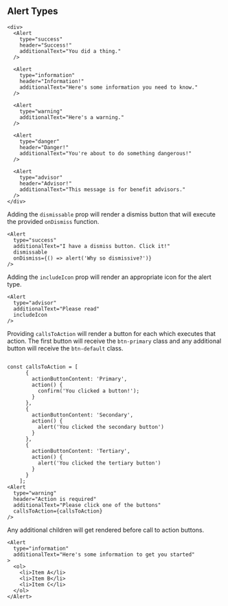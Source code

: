 ## Alert Types

```
<div>
  <Alert
    type="success"
    header="Success!"
    additionalText="You did a thing."
  />

  <Alert
    type="information"
    header="Information!"
    additionalText="Here's some information you need to know."
  />

  <Alert
    type="warning"
    additionalText="Here's a warning."
  />

  <Alert
    type="danger"
    header="Danger!"
    additionalText="You're about to do something dangerous!"
  />

  <Alert
    type="advisor"
    header="Advisor!"
    additionalText="This message is for benefit advisors."
  />
</div>
```

Adding the ``dismissable`` prop will render a dismiss button that will execute the provided ``onDismiss`` function.
```
<Alert
  type="success"
  additionalText="I have a dismiss button. Click it!"
  dismissable
  onDismiss={() => alert('Why so dismissive?')}
/>
```

Adding the ``includeIcon`` prop will render an appropriate icon for the alert type.
```
<Alert
  type="advisor"
  additionalText="Please read"
  includeIcon
/>
```

Providing ``callsToAction`` will render a button for each which executes that action. The first button will receive the ``btn-primary`` class and any additional button will receive the ``btn-default`` class.
```

const callsToAction = [
      {
        actionButtonContent: 'Primary',
        action() {
          confirm('You clicked a button!');
        }
      },
      {
        actionButtonContent: 'Secondary',
        action() {
          alert('You clicked the secondary button')
        }
      },
      {
        actionButtonContent: 'Tertiary',
        action() {
          alert('You clicked the tertiary button')
        }
      }
    ];
<Alert
  type="warning"
  header="Action is required"
  additionalText="Please click one of the buttons"
  callsToAction={callsToAction}
/>
```

Any additional children will get rendered before call to action buttons.
```
<Alert
  type="information"
  additionalText="Here's some information to get you started"
>
  <ol>
    <li>Item A</li>
    <li>Item B</li>
    <li>Item C</li>
  </ol>
</Alert>
```